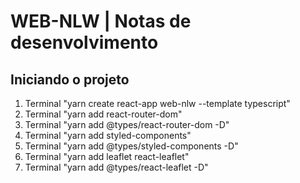 # **WEB-NLW** | Notas de desenvolvimento

## Iniciando o projeto
1) Terminal "yarn create react-app web-nlw --template typescript"
2) Terminal "yarn add react-router-dom"
3) Terminal "yarn add @types/react-router-dom -D"
4) Terminal "yarn add styled-components"
5) Terminal "yarn add @types/styled-components -D"
6) Terminal "yarn add leaflet react-leaflet"
7) Terminal "yarn add @types/react-leaflet -D"
